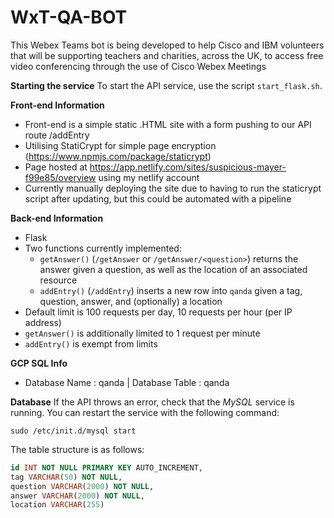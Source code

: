 # WxT-QA-BOT
This Webex Teams bot is being developed to help Cisco and IBM volunteers that will be supporting teachers and charities, across the UK, to access free video conferencing through the use of Cisco Webex Meetings

**Starting the service**
To start the API service, use the script `start_flask.sh`.

**Front-end Information**
- Front-end is a simple static .HTML site with a form pushing to our API route /addEntry
- Utilising StatiCrypt for simple page encryption (https://www.npmjs.com/package/staticrypt) 
- Page hosted at https://app.netlify.com/sites/suspicious-mayer-f99e85/overview using my netlify account
- Currently manually deploying the site due to having to run the staticrypt script after updating, but this could be automated with a pipeline

**Back-end Information**
- Flask
- Two functions currently implemented:
    - `getAnswer()` (`/getAnswer` or `/getAnswer/<question>`) returns the answer given a question, as well as the location of an associated resource
    - `addEntry()` (`/addEntry`) inserts a new row into `qanda` given a tag, question, answer, and (optionally) a location
- Default limit is 100 requests per day, 10 requests per hour (per IP address)
- `getAnswer()` is additionally limited to 1 request per minute
- `addEntry()` is exempt from limits

**GCP SQL Info**
- Database Name : qanda | Database Table : qanda

**Database**
If the API throws an error, check that the *MySQL* service is running. You can restart the service with the following command:
```
sudo /etc/init.d/mysql start
```

The table structure is as follows:

```sql
id INT NOT NULL PRIMARY KEY AUTO_INCREMENT,
tag VARCHAR(50) NOT NULL,
question VARCHAR(2000) NOT NULL,
answer VARCHAR(2000) NOT NULL,
location VARCHAR(255)
```
